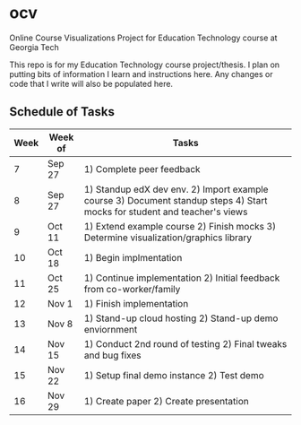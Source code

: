 # ocv
Online Course Visualizations Project for Education Technology course at Georgia Tech

This repo is for my Education Technology course project/thesis. I plan on putting bits of information I learn and instructions here. Any changes or code that I write will also be populated here.

## Schedule of Tasks
| Week | Week of | Tasks |
|------|---------|-----------------------------|
|  7   | Sep 27  | 1) Complete peer feedback |
|  8   | Sep 27  | 1) Standup edX dev env. 2) Import example course 3) Document standup steps 4) Start mocks for student and teacher's views|
|  9   | Oct 11  | 1) Extend example course 2) Finish mocks 3) Determine visualization/graphics library |
|  10  | Oct 18  | 1) Begin implmentation |
|  11  | Oct 25  | 1) Continue implementation 2) Initial feedback from co-worker/family |
|  12  | Nov  1  | 1) Finish implementation |
|  13  | Nov  8  | 1) Stand-up cloud hosting 2) Stand-up demo enviornment |
|  14  | Nov 15  | 1) Conduct 2nd round of testing 2) Final tweaks and bug fixes|
|  15  | Nov 22  | 1) Setup final demo instance 2) Test demo |
|  16  | Nov 29  | 1) Create paper 2) Create presentation |

